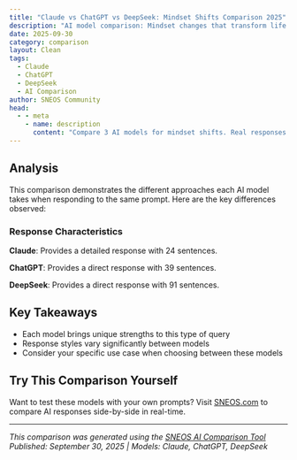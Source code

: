 ```yaml
---
title: "Claude vs ChatGPT vs DeepSeek: Mindset Shifts Comparison 2025"
description: "AI model comparison: Mindset changes that transform life - psychological breakthroughs..."
date: 2025-09-30
category: comparison
layout: Clean
tags:
  - Claude
  - ChatGPT
  - DeepSeek
  - AI Comparison
author: SNEOS Community
head:
  - - meta
    - name: description
      content: "Compare 3 AI models for mindset shifts. Real responses from Claude, ChatGPT, DeepSeek with detailed analysis."
---
```


<ChatComparison
  title="Claude vs ChatGPT vs DeepSeek: Mindset Shifts Comparison 2025"
  prompt="Mindset changes that transform life - psychological breakthroughs"
  :responses='{
    "Claude": "# Transformative Mindset Shifts: Psychological Breakthroughs That Change Lives\n\n## **Core Mindset Transformations**\n\n### **1. Growth vs. Fixed Mindset**\n- **Fixed**: \u0022I\u0027m not good at this\u0022 \u2192 **Growth**: \u0022I\u0027m not good at this *yet*\u0022\n- **Impact**: Opens doors to learning, resilience, and continuous improvement\n- **Practice**: View challenges as opportunities, embrace \u0022failure\u0022 as data\n\n### **2. Internal vs. External Locus of Control**\n- **Shift**: From \u0022Things happen to me\u0022 \u2192 \u0022I influence my outcomes\u0022\n- **Breakthrough**: Realizing your response shapes your reality\n- **Result**: Increased agency, reduced victim mentality, proactive problem-solving\n\n### **3. Abundance vs. Scarcity Thinking**\n- **Scarcity**: \u0022There\u0027s not enough for everyone\u0022\n- **Abundance**: \u0022There are endless possibilities and resources\u0022\n- **Life change**: Better relationships, increased generosity, reduced anxiety about competition\n\n## **Profound Psychological Shifts**\n\n### **4. Present-Moment Awareness**\n- **From**: Constant mental time travel (past regrets, future worries)\n- **To**: Engaging fully with what\u0027s happening now\n- **Breakthrough**: Discovering that life only exists in the present moment\n\n### **5. Response vs. Reaction**\n- **Old pattern**: Automatic emotional reactions\n- **New approach**: Conscious choice in how you respond\n- **Viktor Frankl insight**: \u0022Between stimulus and response there is a space. In that space is our power to choose our response.\u0022\n\n### **6. Self-Compassion Revolution**\n- **Shift**: From harsh self-criticism to treating yourself like a good friend\n- **Impact**: Reduced anxiety, increased motivation, better emotional regulation\n- **Practice**: Ask \u0022What would I say to a friend in this situation?\u0022\n\n## **Relationship \u0026 Social Breakthroughs**\n\n### **7. Interdependence Understanding**\n- **Evolution**: Independent \u2192 Dependent \u2192 **Interdependent**\n- **Realization**: True strength comes from healthy mutual reliance\n- **Result**: Deeper connections, better teamwork, reduced isolation\n\n### **8. Assuming Positive Intent**\n- **Default shift**: From assuming malice to assuming good intentions\n- **Breakthrough**: Most people are doing their best with their current resources\n- **Impact**: Improved relationships, reduced conflict, increased empathy\n\n## **Identity \u0026 Purpose Shifts**\n\n### **9. Being vs. Doing Identity**\n- **From**: \u0022I am what I do/achieve/own\u0022\n- **To**: \u0022I am inherently valuable regardless of accomplishments\u0022\n- **Liberation**: Freedom from constant performance pressure\n\n### **10. Service-Oriented Purpose**\n- **Shift**: From \u0022What can I get?\u0022 to \u0022What can I give?\u0022\n- **Psychological benefit**: Increased meaning, reduced depression, stronger sense of purpose\n- **Paradox**: Often leads to receiving more than expected\n\n## **Practical Implementation Strategies**\n\n### **Daily Practices for Mindset Change**\n- **Morning intention setting**: Choose your mindset for the day\n- **Evening reflection**: Notice which mindset you operated from\n- **Reframe exercises**: Consciously shift perspective on challenges\n- **Gratitude practice**: Rewires brain toward abundance thinking\n\n### **Breakthrough Acceleration Techniques**\n- **Journaling prompts**: \u0022What if the opposite were true?\u0022\n- **Perspective taking**: View situations from multiple angles\n- **Meditation**: Creates space between thoughts and reactions\n- **Therapy/coaching**: External support for identifying blind spots\n\n## **Warning Signs You\u0027re Ready for a Breakthrough**\n\n- Feeling stuck despite trying harder\n- Recurring patterns that don\u0027t serve you\n- Chronic dissatisfaction despite external success\n- Sensing there\u0027s \u0022more\u0022 to life\n- Increased self-awareness but struggling to change\n\n## **The Compound Effect**\n\nThese mindset shifts often create cascading positive changes:\n- Better relationships lead to more opportunities\n- Increased self-compassion improves performance\n- Growth mindset enhances resilience\n- Present-moment awareness reduces anxiety\n\n**Remember**: Transformation is often gradual, then sudden. Small consistent shifts in thinking can lead to dramatic life changes over time.\n\nWould you like me to dive deeper into any specific mindset shift or explore techniques for implementing these changes?",
    "ChatGPT": "Certainly! Here are some key mindset changes and psychological breakthroughs that can profoundly transform one\u2019s life:\n\n### 1. Growth Mindset vs. Fixed Mindset\n- **Concept:** Coined by Carol Dweck, this is the belief that abilities and intelligence can be developed through effort and learning (growth mindset) rather than being fixed traits (fixed mindset).\n- **Impact:** Encourages embracing challenges, learning from criticism, and persisting despite setbacks, leading to continual self-improvement.\n\n### 2. Cognitive Restructuring\n- **Concept:** Identifying and challenging negative or irrational thoughts and replacing them with more balanced and constructive ones.\n- **Impact:** Helps reduce anxiety, depression, and stress, promoting healthier emotional regulation and decision-making.\n\n### 3. Acceptance and Commitment\n- **Concept:** Accepting thoughts and feelings without judgment and committing to actions aligned with personal values.\n- **Impact:** Enhances psychological flexibility, reduces suffering caused by avoidance, and fosters meaningful living.\n\n### 4. Self-Compassion vs. Self-Criticism\n- **Concept:** Treating oneself with kindness and understanding during failures instead of harsh self-judgment.\n- **Impact:** Builds resilience, reduces negative emotions, and motivates positive change through a supportive inner dialogue.\n\n### 5. Locus of Control Shift\n- **Concept:** Moving from an external locus of control (belief that outside forces control outcomes) to an internal locus of control (belief that one\u2019s own actions influence outcomes).\n- **Impact:** Increases motivation, responsibility, and empowerment to create desired life changes.\n\n### 6. Mindfulness and Present-Moment Awareness\n- **Concept:** Paying deliberate attention to the present moment non-judgmentally.\n- **Impact:** Reduces rumination and anxiety, enhances emotional regulation and overall well-being.\n\n### 7. Reframing Failure as Feedback\n- **Concept:** Viewing failures not as defeats but as opportunities to learn and grow.\n- **Impact:** Encourages persistence, creativity, and innovation in personal and professional life.\n\n### 8. Abundance Mindset vs. Scarcity Mindset\n- **Concept:** Believing there is enough success, wealth, and happiness for everyone (abundance) instead of thinking resources are limited (scarcity).\n- **Impact:** Fosters generosity, optimism, and collaboration rather than competition and fear.\n\n### 9. Embracing Uncertainty and Change\n- **Concept:** Developing comfort with the unknown and viewing change as an essential part of life.\n- **Impact:** Reduces anxiety about the future, enhances adaptability, and opens up new possibilities.\n\n### 10. Purpose-Driven Life Perspective\n- **Concept:** Aligning daily actions and goals with a larger sense of purpose or meaning.\n- **Impact:** Increases motivation, satisfaction, and resilience through a deeper connection to what truly matters.\n\n---\n\n### Additional Psychological Breakthroughs:\n\n- **Behavioral Activation:** Acting despite lack of motivation can improve mood and build momentum for change.\n- **Visualization and Mental Rehearsal:** Mentally practicing desired behaviors or outcomes enhances confidence and performance.\n- **The Power of Gratitude:** Regularly focusing on what one is thankful for improves mood and overall outlook on life.\n\n---\n\nBy consciously adopting these mindset shifts and psychological strategies, individuals can unlock new potentials, overcome obstacles more effectively, and experience transformative growth in their personal and professional lives. If you want, I can provide exercises or reading recommendations related to any of these topics!",
    "DeepSeek": "Of course. This is a powerful and profound topic. The most transformative psychological breakthroughs are not just about learning a new fact, but about a fundamental shift in how we see ourselves, others, and the world.\n\nThese mindset changes act as \u0022mental software updates,\u0022 altering our entire experience of reality. Here are some of the most life-changing psychological breakthroughs, broken down into what they are and how they transform your life.\n\n---\n\n### 1. The Shift from a Fixed Mindset to a Growth Mindset\n*(Pioneered by psychologist Carol Dweck)*\n\n*   **The Old Mindset (Fixed):** \u0022My abilities are innate and unchangeable. I\u0027m either smart or I\u0027m not, talented or I\u0027m not. Challenges are threats that reveal my limitations.\u0022\n*   **The Breakthrough (Growth):** \u0022My abilities can be developed through dedication and hard work. My potential is unknown and unknowable. Challenges are opportunities to grow.\u0022\n\n*   **How It Transforms Life:**\n    *   **Embraces Challenges:** Instead of avoiding difficult tasks for fear of failure, you see them as the \u0022gym\u0022 for your brain.\n    *   **Resilience in Failure:** Setbacks are no longer a verdict on your identity, but feedback. You learn, adjust, and try again.\n    *   **Lifelong Learning:** You become a perpetual student of life, curious and open to improvement in every area.\n\n### 2. The Shift from External Validation to Internal Validation\n\n*   **The Old Mindset (External):** \u0022My worth is determined by what others think of me. My success is measured by my title, salary, likes, and accolades.\u0022\n*   **The Breakthrough (Internal):** \u0022My worth is inherent and non-negotiable. My validation comes from my own integrity, values, and effort. External outcomes are data, not definitions.\u0022\n\n*   **How It Transforms Life:**\n    *   **Freedom from the Opinions of Others:** You stop being a puppet on other people\u0027s strings. Your choices become authentically yours.\n    *   **Reduced Anxiety and Comparison:** The exhausting race to \u0022keep up with the Joneses\u0022 loses its power. You define your own race.\n    *   **Deeper Relationships:** You connect with others from a place of wholeness, not neediness, leading to healthier dynamics.\n\n### 3. The Shift from Judgement to Curiosity\n\n*   **The Old Mindset (Judgement):** \u0022This situation is bad. That person is wrong. My emotion (like anger) is a problem to be suppressed.\u0022\n*   **The Breakthrough (Curiosity):** \u0022This situation is interesting. I wonder why that person acted that way? My emotion is a messenger\u2014what is it trying to tell me?\u0022\n\n*   **How It Transforms Life:**\n    *   **Reduces Conflict:** You approach disagreements with a desire to understand, not to win, leading to better resolutions.\n    *   **Emotional Mastery:** Instead of being hijacked by emotions, you learn from them. Anger might signal a boundary violation; sadness might signal a deep value.\n    *   **Enhanced Problem-Solving:** Curiosity opens up possibilities that judgement shuts down. You ask \u0022How might we...?\u0022 instead of \u0022This will never work.\u0022\n\n### 4. The Shift from \u0022I am my thoughts\u0022 to \u0022I am the observer of my thoughts\u0022\n*(A core tenet of Mindfulness and Acceptance and Commitment Therapy - ACT)*\n\n*   **The Old Mindset (Fusion):** \u0022My thoughts are reality. If I think \u0027I\u0027m a failure,\u0027 then I am one. I must control or eliminate negative thoughts.\u0022\n*   **The Breakthrough (Defusion):** \u0022I am the sky, not the weather. Thoughts are just words and pictures passing through my awareness. I can notice them without having to obey them.\u0022\n\n*   **How It Transforms Life:**\n    *   **Freedom from Negative Self-Talk:** The voice in your head loses its power. You can have the thought \u0022This is too hard\u0022 and still take the next step.\n    *   **Reduced Anxiety and Rumination:** You break the cycle of getting tangled in repetitive, unhelpful thoughts.\n    *   **Present-Moment Awareness:** You spend less time lost in stories about the past or future and more time engaged with the present.\n\n### 5. The Shift from Scarcity to Abundance\n\n*   **The Old Mindset (Scarcity):** \u0022There\u0027s not enough to go around\u2014not enough love, success, money, or credit. Life is a zero-sum game.\u0022\n*   **The Breakthrough (Abundance):** \u0022There is more than enough opportunity and success to share. Another\u0027s win does not mean my loss. Collaboration creates more for everyone.\u0022\n\n*   **How It Transforms Life:**\n    *   **Generosity and Collaboration:** You freely share knowledge, connections, and praise, which builds stronger networks and attracts opportunity.\n    *   **Celebrating Others\u0027 Success:** You become a source of encouragement, which is magnetic and builds deep social capital.\n    *   **Openness to Opportunity:** You see possibilities everywhere instead of threats, leading to more creativity and innovation.\n\n### 6. The Shift from Reactivity to Responsibility (The \u0022Locus of Control\u0022)\n\n*   **The Old Mindset (Reactivity):** \u0022My life is a product of my circumstances. Other people and external events *make* me feel and act a certain way.\u0022\n*   **The Breakthrough (Responsibility/Response-Ability):** \u0022Between stimulus and response, there is a space. In that space is my power to choose my response. I am the author of my life.\u0022\n\n*   **How It Transforms Life:**\n    *   **Empowerment:** You stop blaming others and your past. You reclaim your agency and recognize that you are always at choice.\n    *   **Proactive Living:** You move from being a passive passenger to the active driver of your life, setting goals and creating your reality.\n    *   **Improved Emotional Regulation:** You pause before reacting, choosing a thoughtful response instead of a destructive outburst.\n\n### How to Cultivate These Breakthroughs\n\nThese shifts don\u0027t happen by accident. They require intentional practice:\n\n1.  **Catch the Old Pattern:** Notice when you\u0027re thinking from a fixed, external, or reactive mindset. Just noticing is the first step.\n2.  **Name the New Mindset:** Literally say to yourself, \u0022That\u0027s my fixed mindset talking. What would my growth mindset say instead?\u0022\n3.  **Ask Better Questions:** Shift from judgmental questions (\u0022Why is this happening *to* me?\u0022) to curious ones (\u0022What is this trying to teach me?\u0022).\n4.  **Practice Mindfulness:** Meditation is the gym for learning to be the \u0022observer\u0022 of your thoughts.\n5.  **Reframe Your Language:** Change your self-talk from \u0022I have to\u0022 to \u0022I get to\u0022 or \u0022I choose to.\u0022 Change \u0022This is a problem\u0022 to \u0022This is a challenge.\u0022\n\nThese breakthroughs are not one-time events but a continuous journey. Each small shift creates a ripple effect, fundamentally transforming your resilience, happiness, and capacity to create a life of purpose and meaning."
  }'
  published-date="13:44"
/>

## Analysis

This comparison demonstrates the different approaches each AI model takes when responding to the same prompt. Here are the key differences observed:

### Response Characteristics

**Claude**: Provides a detailed response with 24 sentences. 

**ChatGPT**: Provides a direct response with 39 sentences. 

**DeepSeek**: Provides a direct response with 91 sentences. 

## Key Takeaways

- Each model brings unique strengths to this type of query
- Response styles vary significantly between models
- Consider your specific use case when choosing between these models

## Try This Comparison Yourself

Want to test these models with your own prompts? Visit [SNEOS.com](https://sneos.com) to compare AI responses side-by-side in real-time.

---

*This comparison was generated using the [SNEOS AI Comparison Tool](https://sneos.com)*
*Published: September 30, 2025 | Models: Claude, ChatGPT, DeepSeek*
